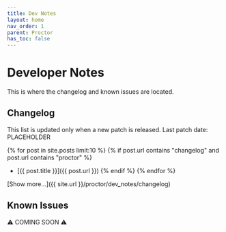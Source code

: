 ```yaml
---
title: Dev Notes
layout: home
nav_order: 1
parent: Proctor
has_toc: false
---
```


# Developer Notes

This is where the changelog and known issues are located.

## Changelog

This list is updated only when a new patch is released. Last patch date: PLACEHOLDER

{% for post in site.posts limit:10 %}
{% if post.url contains "changelog" and post.url contains "proctor" %}
- [{{ post.title }}]({{ post.url }})
{% endif %}
{% endfor %}

[Show more...]({{ site.url }}/proctor/dev_notes/changelog)

## Known Issues

⚠️ COMING SOON ⚠️